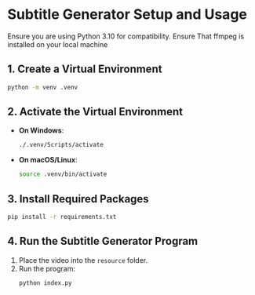 
# Subtitle Generator Setup and Usage

Ensure you are using Python 3.10 for compatibility.
Ensure That ffmpeg is installed on your local machine

## 1. Create a Virtual Environment
```bash
python -m venv .venv
```

## 2. Activate the Virtual Environment
- **On Windows**:
  ```bash
  ./.venv/Scripts/activate
  ```
- **On macOS/Linux**:
  ```bash
  source .venv/bin/activate
  ```

## 3. Install Required Packages
```bash
pip install -r requirements.txt
```

## 4. Run the Subtitle Generator Program
1. Place the video into the `resource` folder.
2. Run the program:
   ```bash
   python index.py
   ```

